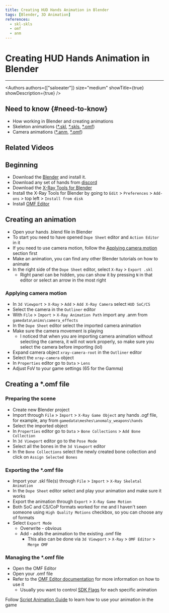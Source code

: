 ```yaml
---
title: Creating HUD Hands Animation in Blender
tags: [Blender, 3D Animation]
references:
  - skl-skls
  - omf
  - anm
---
```


# Creating HUD Hands Animation in Blender

___

<Authors
  authors={["saloeater"]}
  size="medium"
  showTitle={true}
  showDescription={true}
/>

## Need to know {#need-to-know}

- How working in Blender and creating animations
- Skeleton animations ([*.skl](../../references/file-formats/animations/skl-skls.md), [*.skls](../../references/file-formats/animations/skl-skls.md), [*.omf](../../references/file-formats/animations/omf.md))
- Camera animations ([*.anm](../../references/file-formats/animations/anm.md), [*.omf](../../references/file-formats/animations/omf.md))

## Related Videos

<div className="video-grid">
  <YouTubeVideo id="HwTYYH5zLjo"/>
  <YouTubeVideo id="E_wMIdK0Ls0"/>
</div>

## Beginning

- Download the [Blender](https://www.blender.org/download/) and install it.
- Download any set of hands from [discord](https://discord.com/channels/456765861953536020/883097205710389288/1071072858358431804)
- Download the [X-Ray Tools for Blender](https://github.com/PavelBlend/blender-xray/releases)
- Install the X-Ray Tools for Blender by going to `Edit` > `Preferences` > `Add-ons` > top left > `Install from disk`
- Install [OMF Editor](https://github.com/VaIeroK/Omf-Editor)

## Creating an animation

- Open your hands .blend file in Blender
- To start you need to have opened `Dope Sheet` editor and `Action Editor` in it
- If you need to use camera motion, follow the [Applying camera motion](#applying-camera-motion) section first
- Make an animation, you can find any other Blender tutorials on how to animate
- In the right side of the `Dope Sheet` editor, select `X-Ray` > `Export .skl`
  - Right panel can be hidden, you can show it by pressing `N` in that editor or select an arrow in the most right

### Applying camera motion

- In `3d Viewport` > `X-Ray` > `Add` > `Add X-Ray Camera` select `HUD SoC/CS`
- Select the camera in the `Outliner` editor
- With `File` > `Import` > `X-Ray Animation Path` import any .anm from `gamedata\anims\camera_effects`
- In the `Dope Sheet` editor select the imported camera animation
- Make sure the camera movement is playing
  - I noticed that when you are importing camera animation without selecting the camera, it will not work properly, so make sure you select the camera before importing (lol)
- Expand camera object `xray-camera-root` in the `Outliner` editor
- Select the `xray-camera` object
- In `Properties` editor go to `Data` > `Lens`
- Adjust FoV to your game settings (65 for the Gamma)

## Creating a *.omf file

### Preparing the scene

- Create new Blender project
- Import through `File` > `Import` > `X-Ray Game Object` any hands .ogf file, for example, any from `gamedata\meshes\anomaly_weapons\hands`
- Select the imported object
- In `Properties` editor go to `Data` > `Bone Collections` > `Add Bone Collection`
- In `3d Viewport` editor go to the `Pose Mode`
- Select all the bones in the `3d Viewport` editor
- In the `Bone Collections` select the newly created bone collection and click on `Assign Selected Bones`

### Exporting the *.omf file

- Import your .skl file(s) through `File` > `Import` > `X-Ray Skeletal Animation`
- In the `Dope Sheet` editor select and play your animation and make sure it works
- Export the animation through `Export` > `X-Ray Game Motion`
- Both SoC and CS/CoP formats worked for me and I haven't seen someone using `High Quality Motions` checkbox, so you can choose any of formats
- Select `Export Mode`
  - Overwrite - obvious
  - Add - adds the animation to the existing .omf file
    - This also can be done via `3d Viewport` > `X-Ray` > `OMF Editor` > `Merge OMF`

### Managing the *.omf file

- Open the OMF Editor
- Open your .omf file
- Refer to the [OMF Editor documentation](../../modding-tools/animations/omf-editor-by-valerok.md#about) for more information on how to use it
  - Usually you want to control [SDK Flags](../../modding-tools/animations/omf-editor-by-valerok.md#animation-options) for each specific animation

Follow [Script Animation Guide](../scripting/script-animations.md#motions) to learn how to use your animation in the game
